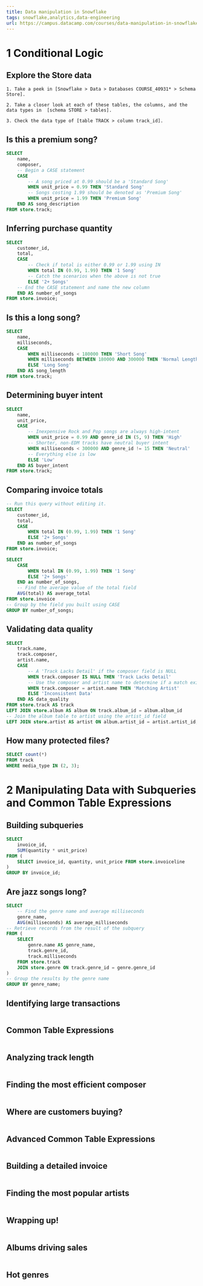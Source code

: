 ```yaml
---
title: Data manipulation in Snowflake
tags: snowflake,analytics,data-engineering
url: https://campus.datacamp.com/courses/data-manipulation-in-snowflake/
---
```


# 1 Conditional Logic
## Explore the Store data
```
1. Take a peek in [Snowflake > Data > Databases COURSE_40931* > Schema Store].

2. Take a closer look at each of these tables, the columns, and the data types in  [schema STORE > tables].

3. Check the data type of [table TRACK > column track_id].
```

## Is this a premium song?
```sql
SELECT
    name,
    composer,
    -- Begin a CASE statement
    CASE
        -- A song priced at 0.99 should be a 'Standard Song'
        WHEN unit_price = 0.99 THEN 'Standard Song'
        -- Songs costing 1.99 should be denoted as 'Premium Song'
        WHEN unit_price = 1.99 THEN 'Premium Song'
    END AS song_description
FROM store.track;
```

## Inferring purchase quantity
```sql
SELECT
    customer_id,
    total,
    CASE
        -- Check if total is either 0.99 or 1.99 using IN
        WHEN total IN (0.99, 1.99) THEN '1 Song'
        -- Catch the scenarios when the above is not true
        ELSE '2+ Songs'
    -- End the CASE statement and name the new column
    END AS number_of_songs
FROM store.invoice;
```

## Is this a long song?
```sql
SELECT
    name,
    milliseconds,
    CASE
        WHEN milliseconds < 180000 THEN 'Short Song'
        WHEN milliseconds BETWEEN 180000 AND 300000 THEN 'Normal Length'
        ELSE 'Long Song'
    END AS song_length
FROM store.track;
```

## Determining buyer intent
```sql
SELECT
    name,
    unit_price,
    CASE
        -- Inexpensive Rock and Pop songs are always high-intent
        WHEN unit_price = 0.99 AND genre_id IN (5, 9) THEN 'High'
        -- Shorter, non-EDM tracks have neutral buyer intent
        WHEN milliseconds < 300000 AND genre_id != 15 THEN 'Neutral'
        -- Everything else is low
        ELSE 'Low'
    END AS buyer_intent
FROM store.track;
```

## Comparing invoice totals
```sql
-- Run this query without editing it.
SELECT
    customer_id,
    total,
    CASE
        WHEN total IN (0.99, 1.99) THEN '1 Song'
        ELSE '2+ Songs'
    END as number_of_songs
FROM store.invoice;

SELECT
    CASE
        WHEN total IN (0.99, 1.99) THEN '1 Song'
        ELSE '2+ Songs'
    END as number_of_songs,
    -- Find the average value of the total field
    AVG(total) AS average_total
FROM store.invoice
-- Group by the field you built using CASE
GROUP BY number_of_songs;
```

## Validating data quality
```sql
SELECT
    track.name,
    track.composer,
    artist.name,
    CASE
        -- A 'Track Lacks Detail' if the composer field is NULL
        WHEN track.composer IS NULL THEN 'Track Lacks Detail'
        -- Use the composer and artist name to determine if a match exists
        WHEN track.composer = artist.name THEN 'Matching Artist'
        ELSE 'Inconsistent Data'
    END AS data_quality
FROM store.track AS track
LEFT JOIN store.album AS album ON track.album_id = album.album_id
-- Join the album table to artist using the artist_id field
LEFT JOIN store.artist AS artist ON album.artist_id = artist.artist_id;
```

## How many protected files?
```sql
SELECT count(*)
FROM track
WHERE media_type IN (2, 3);
```




# 2 Manipulating Data with Subqueries and Common Table Expressions
## Building subqueries
```sql
SELECT
    invoice_id,
    SUM(quantity * unit_price)
FROM (
    SELECT invoice_id, quantity, unit_price FROM store.invoiceline
)
GROUP BY invoice_id;
```

## Are jazz songs long?
```sql
SELECT
    -- Find the genre name and average milliseconds
    genre_name,
    AVG(milliseconds) AS average_milliseconds
-- Retrieve records from the result of the subquery
FROM (
    SELECT
        genre.name AS genre_name,
        track.genre_id,
        track.milliseconds
    FROM store.track
    JOIN store.genre ON track.genre_id = genre.genre_id
)
-- Group the results by the genre name
GROUP BY genre_name;
```

## Identifying large transactions
```

```

## Common Table Expressions
```

```

## Analyzing track length
```

```

## Finding the most efficient composer
```

```

## Where are customers buying?
```

```

## Advanced Common Table Expressions
```

```

## Building a detailed invoice
```

```

## Finding the most popular artists
```

```

## Wrapping up!
```

```

## Albums driving sales
```

```

## Hot genres
```

```
